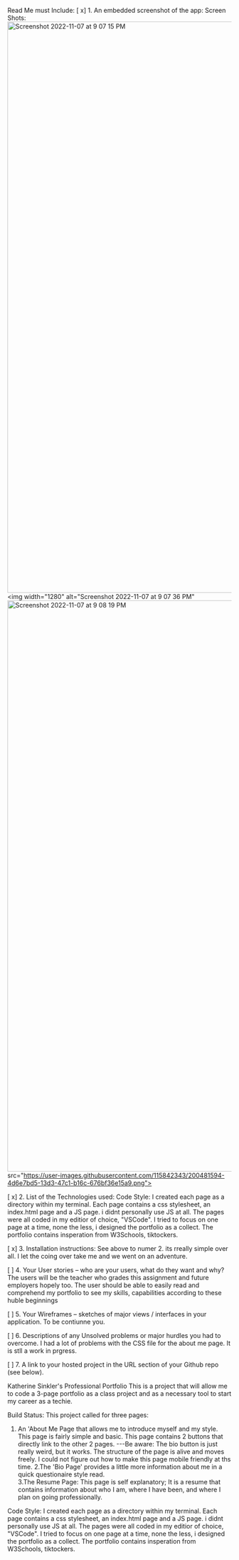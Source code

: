 Read Me must Include:
[ x] 1. An embedded screenshot of the app:
Screen Shots:
<img width="1280" alt="Screenshot 2022-11-07 at 9 07 15 PM" src="https://user-images.githubusercontent.com/115842343/200481550-f9efd78b-3328-43dd-bb11-a93fae22b1e4.png">
<img width="1280" alt="Screenshot 2022-11-07 at 9 07 36 PM" <img width="1280" alt="Screenshot 2022-11-07 at 9 08 19 PM" src="https://user-images.githubusercontent.com/115842343/200481631-31c88dd3-3a8b-4796-aaf9-10b2e7471d21.png">
src="https://user-images.githubusercontent.com/115842343/200481594-4d6e7bd5-13d3-47c1-b16c-676bf36e15a9.png">

[ x] 2. List of the Technologies used:
Code Style:
I created each page as a directory within my terminal. Each page contains a css stylesheet, an index.html page and a JS page.  i didnt personally use JS at all.  The pages were all coded in my editior of choice, "VSCode". I tried to focus on one page at a time, none the less, i designed the portfolio as a collect.  The portfolio contains insperation from W3Schools, tiktockers.

[ x] 3. Installation instructions: See above to numer 2.
its rreally simple over all. I let the coing over take me and we went on an adventure.

[ ] 4. Your User stories – who are your users, what do they want and why?
The users will be the teacher who grades this assignment and future employers hopely too. The user should be able to easily read and comprehend my portfolio to see my skills, capabilities according to these huble beginnings

[ ] 5. Your Wireframes – sketches of major views / interfaces in your application.
To be contiunne you.

[ ] 6. Descriptions of any Unsolved problems or major hurdles you had to overcome.
I had a lot of problems with the CSS file for the about me page. It is stll a work in prgress.

[ ] 7. A link to your hosted project in the URL section of your Github repo (see below).


Katherine Sinkler's Professional Portfolio
This is a project that will allow me to code a 3-page portfolio as a class project and as a necessary tool to start my career as a techie.

Build Status: 
This project called for three pages:
1. An 'About Me Page that allows me to introduce myself and my style. 
This page is fairly simple and basic. This page contains 2 buttons that directly link to the other 2 pages.
---Be aware: The bio button is just really weird, but it works. The structure of the page is alive and moves freely. I could not figure out how to make this page mobile friendly at ths time.
2.The 'Bio Page' provides a little more information about me in a quick questionaire style read.  
3.The Resume Page:
This page is self explanatory; It is a resume that contains information about who I am, where I have been, and where I plan on going professionally. 

Code Style:
I created each page as a directory within my terminal. Each page contains a css stylesheet, an index.html page and a JS page.  i didnt personally use JS at all.  The pages were all coded in my editior of choice, "VSCode". I tried to focus on one page at a time, none the less, i designed the portfolio as a collect.  The portfolio contains insperation from W3Schools, tiktockers.

